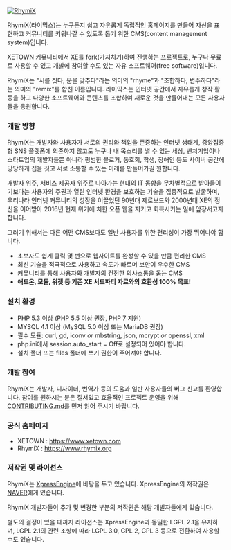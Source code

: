 [![RhymiX](https://cloud.githubusercontent.com/assets/8565457/12227560/ba15b514-b871-11e5-802a-d5e88db2e393.png)](https://www.rhymix.org)

RhymiX(라이믹스)는 누구든지 쉽고 자유롭게 독립적인 홈페이지를 만들어
자신을 표현하고 커뮤니티를 키워나갈 수 있도록 돕기 위한 CMS(content management system)입니다.

XETOWN 커뮤니티에서 [XE](https://www.xpressengine.com)를 fork(가지치기)하여 진행하는 프로젝트로,
누구나 무료로 사용할 수 있고 개발에 참여할 수도 있는 자유 소프트웨어(free software)입니다.

RhymiX는 "시를 짓다, 운을 맞추다"라는 의미의 "rhyme"과
"조합하다, 변주하다"라는 의미의 "remix"를 합친 이름입니다.
라이믹스는 인터넷 공간에서 자유롭게 창작 활동을 하고
다양한 소프트웨어와 콘텐츠를 조합하여 새로운 것을 만들어내는 모든 사용자들을 응원합니다.

### 개발 방향

RhymiX는 개발자와 사용자가 서로의 권리와 책임을 존중하는 인터넷 생태계,
중앙집중형 SNS 플랫폼에 의존하지 않고도 누구나 내 목소리를 낼 수 있는 세상,
벤처기업이나 스타트업의 개발자들뿐 아니라 평범한 블로거, 동호회, 학생, 장애인 등도
사이버 공간에 당당하게 집을 짓고 서로 소통할 수 있는 미래를 만들어가길 원합니다.

개발자 위주, 서비스 제공자 위주로 나아가는 현대의 IT 동향을 무차별적으로 받아들이기보다는
사용자의 주권과 열린 인터넷 환경을 보호하는 기술을 집중적으로 발굴하며,
우리나라 인터넷 커뮤니티의 성장을 이끌었던 90년대 제로보드와 2000년대 XE의 정신을 이어받아
2016년 현재 위기에 처한 오픈 웹을 지키고 회복시키는 일에 앞장서고자 합니다.

그러기 위해서는 다른 어떤 CMS보다도 일반 사용자를 위한 편리성이 가장 뛰어나야 합니다.

- 초보자도 쉽게 클릭 몇 번으로 웹사이트를 완성할 수 있을 만큼 편리한 CMS
- 최신 기술을 적극적으로 사용하고 속도가 빠르며 보안이 우수한 CMS
- 커뮤니티를 통해 사용자와 개발자의 건전한 의사소통을 돕는 CMS
- **애드온, 모듈, 위젯 등 기존 XE 서드파티 자료와의 호환성 100% 목표!**

### 설치 환경

- PHP 5.3 이상 (PHP 5.5 이상 권장, PHP 7 지원)
- MYSQL 4.1 이상 (MySQL 5.0 이상 또는 MariaDB 권장)
- 필수 모듈: curl, gd, iconv _or_ mbstring, json, mcrypt _or_ openssl, xml
- php.ini에서 session.auto_start = Off로 설정되어 있어야 합니다.
- 설치 폴더 또는 files 폴더에 쓰기 권한이 주어져야 합니다.

### 개발 참여

RhymiX는 개발자, 디자이너, 번역가 등의 도움과 일반 사용자들의 버그 신고를 환영합니다.
참여를 원하시는 분은 질서있고 효율적인 프로젝트 운영을 위해
[CONTRIBUTING.md](./CONTRIBUTING.md)를 먼저 읽어 주시기 바랍니다.

### 공식 홈페이지

- XETOWN : https://www.xetown.com
- RhymiX : https://www.rhymix.org

### 저작권 및 라이선스

RhymiX는 [XpressEngine](https://www.xpressengine.com)에 바탕을 두고 있습니다.
XpressEngine의 저작권은 [NAVER](https://www.navercorp.com/)에게 있습니다.

RhymiX 개발자들이 추가 및 변경한 부분의 저작권은 해당 개발자들에게 있습니다.

별도의 결정이 있을 때까지 라이선스는 XpressEngine과 동일한 LGPL 2.1을 유지하며,
LGPL 2.1의 관련 조항에 따라 LGPL 3.0, GPL 2, GPL 3 등으로 전환하여 사용할 수도 있습니다.

